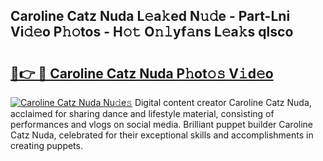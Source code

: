 ## Caroline Catz Nuda L𝚎a𝚔ed N𝚞𝚍e - Part-Lni Vi𝚍𝚎o P𝚑𝚘tos - H𝚘𝚝 O𝚗𝚕yf𝚊ns L𝚎a𝚔s qlsco

# <h2><a href="http://kf5v8fj.oniu.top/?m=Caroline+Catz+Nuda">🔗👉 🔴 Caroline Catz Nuda P𝚑ot𝚘𝚜 V𝚒d𝚎o</a></h2>

[![Caroline Catz Nuda Nu𝚍e𝚜](https://i.imgur.com/0qMVB7G.gif)](http://kf5v8fj.oniu.top/?m=Caroline+Catz+Nuda)
Digital content creator Caroline Catz Nuda, acclaimed for sharing dance and lifestyle material, consisting of performances and vlogs on social media. Brilliant puppet builder Caroline Catz Nuda, celebrated for their exceptional skills and accomplishments in creating puppets.  
